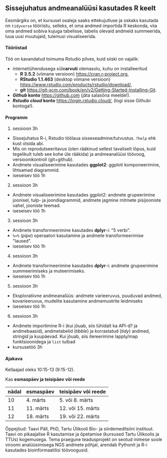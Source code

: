 ## Sissejuhatus andmeanalüüsi kasutades R keelt

Eesmärgiks on, et kursusel osaleja saaks ettekujutluse ja oskaks kasutada nn `tidyverse` tööriistu, selleks, et oma andmed importida R keskonda, viia oma andmed sobiva kujuga tabelisse, tabelis olevaid andmeid summeerida, luua uusi muutujaid, tulemusi visualiseerida.

#### Tööriistad

Töö on kavandatud toimuma Rstudio pilves, kuid siiski on vajalik:

- internetiühendusega süle**arvuti** olemasolu, kuhu on installeeritud
    - **R 3.5.2** (viimane versioon) https://cran.r-project.org, 
    - **RStudio 1.1.463** (desktop viimane versioon) https://www.rstudio.com/products/rstudio/download/, 
    - **git** https://git-scm.com/book/en/v2/Getting-Started-Installing-Git.
- **_Github_ konto** https://github.com (jäta salasõna meelde!).
- **_Rstudio cloud_ konto** https://login.rstudio.cloud/, (logi sisse Githubi kontoga!).

#### Programm

1) sessioon 3h
- Sissejuhatus R-i, Rstudio töölaua sisseseadmine/tutvustus. `?help` ehk kust otsida abi.
- Mis on reprodutseeritavus (olen rääkinud sellest tavaliselt lõpus, kuid tegelikult tuleb see kohe üle rääkida) ja andmeanalüüsi töövoog, versioonikontroll (git+github).
- Andmete visualiseerimine kasutades **ggplot2**: ggploti komponeerimine, lihtsamad diagrammid.
- iseseisev töö 1h

2) sessioon 3h
- Andmete visualiseerimine kasutades ggplot2: andmete grupeerimine joonisel, tulp- ja joondiagrammid, andmete jagmine mitmete pisijooniste vahel, jooniste teemad.
- iseseisev töö 1h

3) sessioon 3h
- Andmete transformeerimine kasutades **dplyr**-i: "5 verbi".
- `%>%` (*pipe*) operaatori kasutamine ja andmete transformeerimise "laused".
- iseseisev töö 1h

4) sessioon 3h
- Andmete transformeerimine kasutades **dplyr**-i: andmete grupeerimine summeerimiseks ja muteerimiseks.
- iseseisev töö 1h

5) sessioon 3h
- Eksploratiivne andmeanalüüs: andmete varieeruvus, puuduvad andmed, kovarieeruvus, mudelite kasutamine andmemustrite leidmiseks
- iseseisev töö 1h

6) sessioon 3h
- Andmete importimine R-i (kui jõuab, siis lühidalt ka API-d? ja andmebaasid), andmetabelid (*tibble*) ja korrastatud (*tidy*) andmed, stringid ja kuupäevad. Kui jõuab, siis itereerimine lapply/map funktsioonidega ja `list` tulbad
- kursusetöö 3h

#### Ajakava
Kellaajad oleks 10:15-13 (9:15-12).

Kas **esmaspäev ja teisipäev või reede**

nädal | esmaspäev | teisipäev või reede
----- | --------- | --------- 
10 | 4. märts  | 5. või 8. märts
11 | 11. märts | 12. või 15. märts
12 | 18. märts | 19. või 22. märts

Õppejõud:
Taavi Päll, PhD, Tartu Ülikooli Bio- ja siirdemeditsiini instituut. Taavi on pikaajalise R kasutamise ja õpetamise (kursused Tartu Ülikoolis ja TTUs) kogemusega. Tema praegune teadusprojekt on seotud inimese soole viroomi analüüsimisega NGS andmete põhjal, arendab Pythonit ja R-i kasutades bioinformaatilisi töövoogusid.
